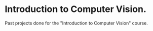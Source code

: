 # Introduction to Computer Vision.

Past projects done for the "Introduction to Computer Vision" course.